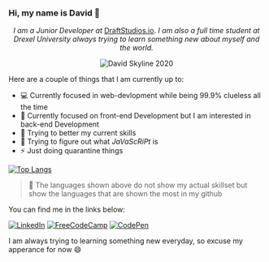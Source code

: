### Hi, my name is David  👋 

<p align="center">
 <em>I am a Junior Developer at</em> <a href="https://draftstudios.io/" target="_blank">DraftStudios.io</a>. <em>I am also a full time student at Drexel University </span> always trying to learn something new about myself and the world.</em>
</p>

<p align="center">
 <img src="/imgs/davidskyline.gif" alt="David Skyline 2020" >
</p>

Here are a couple of things that I am currently up to: 
 - :computer: Currently focused in web-devlopment while being 99.9% clueless all the time
 - :art: Currently focused on front-end Development but I am interested in back-end Development
 - 🌱 Trying to better my current skills
 - :thinking: Trying to figure out what _JaVaScRiPt_ is
 - ⚡ Just doing quarantine things
 
 

[![Top Langs](https://github-readme-stats.vercel.app/api/top-langs/?username=davidcastel&layout=compact&hide=vue&theme=prussian)](https://github.com/davidcastel/)

> 🚨 The languages shown above do not show my actual skillset but show the languages that are shown the most in my github


You can find me in the links below:
<p>
 <a href="https://www.linkedin.com/in/davidcastel"><img src="https://img.shields.io/badge/LinkedIn-_.svg?style=for-the-badge&logo=linkedin&color=blue" alt="LinkedIn"></a>
 <a href="https://www.freecodecamp.org/davidcastel"><img src="https://img.shields.io/badge/FreeCodeCamp-_.svg?style=for-the-badge&logo=FreeCodeCamp&color=black" alt="FreeCodeCamp"></a>
 <a href="https://codepen.io/davidcastel"><img src="https://img.shields.io/badge/CodePen-_.svg?style=for-the-badge&logo=CodePen&color=grey" alt="CodePen"></a>
</p>


I am always trying to learning something new everyday, so excuse my apperance for now :smile:


<!--
Sources:

Github Readme Status:
https://github.com/anuraghazra/github-readme-stats/

Github Badge:
https://shields.io/

Github Skyline:
https://skyline.github.com/
-->
